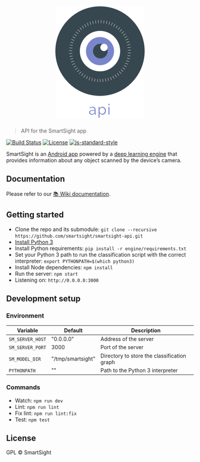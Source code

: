 <h1 align="center">
  <img src="https://github.com/smartsight/smartsight-art/raw/master/logo/variants/api/logo.png" alt="SmartSight API">
</h1>

> API for the SmartSight app

[![Build Status](https://travis-ci.org/smartsight/smartsight-api.svg?branch=dev)](https://travis-ci.org/smartsight/smartsight-api)
[![License](https://img.shields.io/badge/license-GNU-blue.svg)](LICENSE)
[![js-standard-style](https://img.shields.io/badge/code%20style-standard-brightgreen.svg)](https://github.com/feross/standard)

SmartSight is an [Android app](https://github.com/smartsight/smartsight-android) powered by a [deep learning engine](https://github.com/smartsight/smartsight-engine) that provides information about any object scanned by the device’s camera.

## Documentation

Please refer to our [📚 Wiki documentation](https://github.com/smartsight/smartsight-api/wiki).

## Getting started

* Clone the repo and its submodule: `git clone --recursive https://github.com/smartsight/smartsight-api.git`
* [Install Python 3](https://www.python.org/downloads/)
* Install Python requirements: `pip install -r engine/requirements.txt`
* Set your Python 3 path to run the classification script with the correct interpreter: `export PYTHONPATH=$(which python3)`
* Install Node dependencies: `npm install`
* Run the server: `npm start`
* Listening on: `http://0.0.0.0:3000`

## Development setup

### Environment

| Variable         | Default           | Description                                 |
|------------------|-------------------|---------------------------------------------|
| `SM_SERVER_HOST` | "0.0.0.0"         | Address of the server                       |
| `SM_SERVER_PORT` | 3000              | Port of the server                          |
| `SM_MODEL_DIR`   | "/tmp/smartsight" | Directory to store the classification graph |
| `PYTHONPATH`     | ""                | Path to the Python 3 interpreter            |

### Commands

* Watch: `npm run dev`
* Lint: `npm run lint`
* Fix lint: `npm run lint:fix`
* Test: `npm test`

## License

GPL © SmartSight
